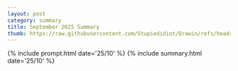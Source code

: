 ```yaml
---
layout: post
category: summary
title: September 2025 Summary
thumb: https://raw.githubusercontent.com/Stupiedidiot/Drawin/refs/heads/main/entries/2520/coconats.jpg
---
```


{% include prompt.html date='25/10' %}
{% include summary.html date='25/10' %}